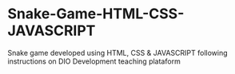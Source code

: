 # Snake-Game-HTML-CSS-JAVASCRIPT
Snake game developed using HTML, CSS &amp; JAVASCRIPT following instructions on DIO Development  teaching plataform
